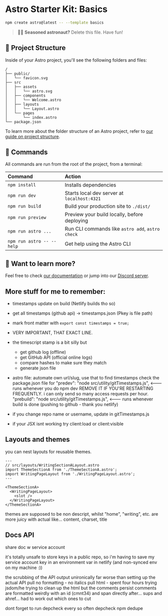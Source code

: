 # Astro Starter Kit: Basics

```sh
npm create astro@latest -- --template basics
```

> 🧑‍🚀 **Seasoned astronaut?** Delete this file. Have fun!

## 🚀 Project Structure

Inside of your Astro project, you'll see the following folders and files:

```text
/
├── public/
│   └── favicon.svg
├── src
│   ├── assets
│   │   └── astro.svg
│   ├── components
│   │   └── Welcome.astro
│   ├── layouts
│   │   └── Layout.astro
│   └── pages
│       └── index.astro
└── package.json
```

To learn more about the folder structure of an Astro project, refer to [our guide on project structure](https://docs.astro.build/en/basics/project-structure/).

## 🧞 Commands

All commands are run from the root of the project, from a terminal:

| Command                   | Action                                           |
| :------------------------ | :----------------------------------------------- |
| `npm install`             | Installs dependencies                            |
| `npm run dev`             | Starts local dev server at `localhost:4321`      | CTRL-C to exit
| `npm run build`           | Build your production site to `./dist/`          |
| `npm run preview`         | Preview your build locally, before deploying     |
| `npm run astro ...`       | Run CLI commands like `astro add`, `astro check` |
| `npm run astro -- --help` | Get help using the Astro CLI                     |

## 👀 Want to learn more?

Feel free to check [our documentation](https://docs.astro.build) or jump into our [Discord server](https://astro.build/chat).

## More stuff for me to remember:
- timestamps update on build (Netlify builds tho so)
- get all timestamps (github api) -> timestamps.json (Pkey is file path)
- mark front matter with
    `export const timestamps = true;`
- VERY IMPORTANT, THAT EXACT LINE.
- the timescript stamp is a bit silly but
    - get github log (offline)
    - get GitHub API (official online logs)
    - compare hashes to make sure they match
    - generate json file
- astro file: automate own url/slug, use that to find timestamps
check the package.json file for 
    "predev": "node src/utility/gitTimestamps.js", <--- runs whenever you do npm dev
        REMOVE IT IF YOU'RE RESTARTING FREQUENTLY. i can only send so many access requests per hour.
    "prebuild": "node src/utility/gitTimestamps.js", <--- runs whenever build is done (pushing to github - thank you netlify)
- if you change repo name or username, update in gitTimestamps.js

- if your JSX isnt working try client:load or client:visible

## Layouts and themes

you can nest layouts for reusable themes.

```
---
// src/layouts/WritingSectionALayout.astro
import ThemeSectionA from './ThemeSectionA.astro';
import WritingPageLayout from './WritingPageLayout.astro';
---

<ThemeSectionA>
  <WritingPageLayout>
    <slot />
  </WritingPageLayout>
</ThemeSectionA>
```

themes are supposed to be non descript, whilst "home", "writing", etc. are more juicy with actual
like... content, charset, title

## Docs API
share doc w service account

it's totally unsafe to store keys in a public repo,
so i'm having to save my service account key in an environment var
in netlify (and non-synced env on my machine :))

the scrubbing of the API output unironically far worse than setting up the actual API
pull no formatting - no italics
pull html - spent four hours trying jsdom/he trying to clean up the html but the comments persist
comments are formatted weirdly with an id (cmnt34) and span directly after... sups and ahref... had to work out which ones to cut

dont forget to run depcheck every so often
depcheck
npm dedupe
